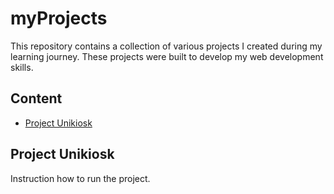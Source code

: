 # myProjects
This repository contains a collection of various projects I created during my learning journey. These projects were built to develop my web development skills.

## Content

  - [Project Unikiosk](#unikiosk)

## Project Unikiosk

  Instruction how to run the project.
